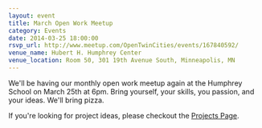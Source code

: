 ```yaml
---
layout: event 
title: March Open Work Meetup
category: Events
date: 2014-03-25 18:00:00
rsvp_url: http://www.meetup.com/OpenTwinCities/events/167840592/ 
venue_name: Hubert H. Humphrey Center 
venue_location: Room 50, 301 19th Avenue South, Minneapolis, MN 
---
```


We'll be having our monthly open work meetup again at the Humphrey School on
March 25th at 6pm. Bring yourself, your skills, you passion, and your ideas.
We'll bring pizza.

If you're looking for project ideas, please checkout the
[Projects Page](/projects).
